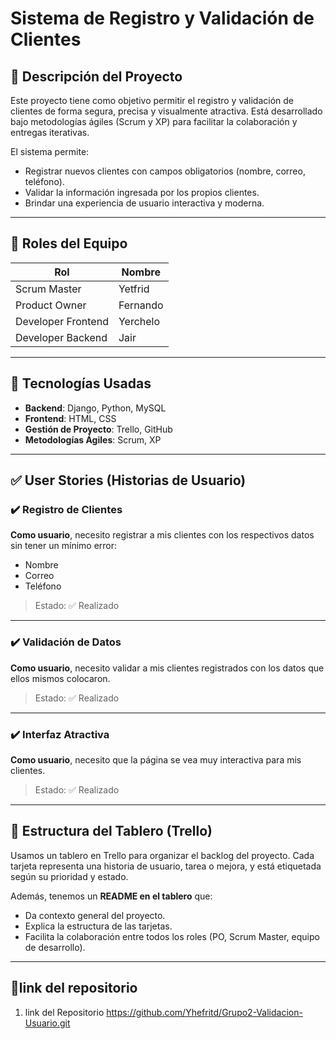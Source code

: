 # Sistema de Registro y Validación de Clientes

## 📌 Descripción del Proyecto

Este proyecto tiene como objetivo permitir el registro y validación de clientes de forma segura, precisa y visualmente atractiva. Está desarrollado bajo metodologías ágiles (Scrum y XP) para facilitar la colaboración y entregas iterativas.

El sistema permite:
- Registrar nuevos clientes con campos obligatorios (nombre, correo, teléfono).
- Validar la información ingresada por los propios clientes.
- Brindar una experiencia de usuario interactiva y moderna.

---

## 👥 Roles del Equipo

| Rol               | Nombre      |
|------------------|-------------|
| Scrum Master      | Yetfrid     |
| Product Owner     | Fernando    |
| Developer Frontend| Yerchelo    |
| Developer Backend | Jair        |

---

## 🧰 Tecnologías Usadas

- **Backend**: Django, Python, MySQL  
- **Frontend**: HTML, CSS  
- **Gestión de Proyecto**: Trello, GitHub  
- **Metodologías Ágiles**: Scrum, XP

---

## ✅ User Stories (Historias de Usuario)

### ✔️ Registro de Clientes
**Como usuario**, necesito registrar a mis clientes con los respectivos datos sin tener un mínimo error:

- Nombre  
- Correo  
- Teléfono

> Estado: ✅ Realizado

---

### ✔️ Validación de Datos
**Como usuario**, necesito validar a mis clientes registrados con los datos que ellos mismos colocaron.

> Estado: ✅ Realizado

---

### ✔️ Interfaz Atractiva
**Como usuario**, necesito que la página se vea muy interactiva para mis clientes.

> Estado: ✅ Realizado

---

## 📖 Estructura del Tablero (Trello)

Usamos un tablero en Trello para organizar el backlog del proyecto. Cada tarjeta representa una historia de usuario, tarea o mejora, y está etiquetada según su prioridad y estado.

Además, tenemos un **README en el tablero** que:

- Da contexto general del proyecto.
- Explica la estructura de las tarjetas.
- Facilita la colaboración entre todos los roles (PO, Scrum Master, equipo de desarrollo).

---

## 🚀link del repositorio

1. link del Repositorio
   https://github.com/Yhefritd/Grupo2-Validacion-Usuario.git

